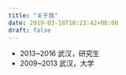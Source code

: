 ```yaml
---
title: "关于我"
date: 2019-03-18T10:23:42+08:00
draft: false
---
```



* 2013~2016 武汉，研究生
* 2009~2013 武汉，大学

